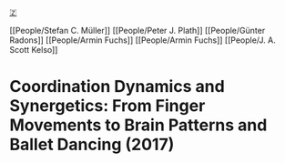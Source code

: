[🇿](zotero://select/library/items/QAJT96PF)

[[People/Stefan C. Müller]] [[People/Peter J. Plath]] [[People/Günter Radons]] [[People/Armin Fuchs]] [[People/Armin Fuchs]] [[People/J. A. Scott Kelso]] 
# Coordination Dynamics and Synergetics: From Finger Movements to Brain Patterns and Ballet Dancing (2017)


